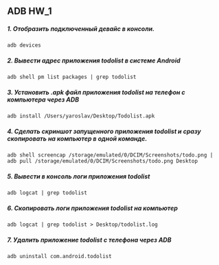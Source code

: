 ## ADB HW_1

 ##### 1. Отобразить подключенный девайс в консоли.
	
    adb devices
 
 ##### 2. Вывести адрес приложения todolist в системе Android

	adb shell pm list packages | grep todolist
 
 ##### 3. Установить .apk файл приложения todolist на телефон с компьютера через  ADB

	adb install /Users/yaroslav/Desktop/Todolist.apk

##### 4. Сделать скриншот запущенного приложения todolist и сразу скопировать на компьютер в одной команде.
	
    adb shell screencap /storage/emulated/0/DCIM/Screenshots/todo.png | adb pull /storage/emulated/0/DCIM/Screenshots/todo.png Desktop
 
 ##### 5. Вывести в консоль логи приложения todolist
	
    adb logcat | grep todolist
##### 6. Скопировать логи приложения todolist на компьютер
	
    adb logcat | grep todolist > Desktop/todolist.log
 ##### 7. Удалить приложение todolist с телефона через ADB
 
	adb uninstall com.android.todolist

